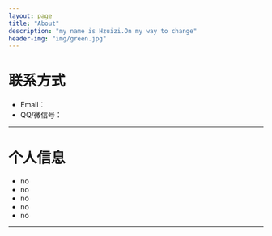 ```yaml
---
layout: page
title: "About"
description: "my name is Hzuizi.On my way to change"
header-img: "img/green.jpg"
---
```





# 联系方式

*   Email：
*   QQ/微信号：

* * *

# 个人信息

*   no
*   no
*   no
*   no
*   no

* * *
